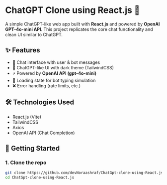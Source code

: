 # ChatGPT Clone using React.js 🚀

A simple ChatGPT-like web app built with **React.js** and powered by **OpenAI GPT-4o-mini API**. This project replicates the core chat functionality and clean UI similar to ChatGPT.

## ✨ Features

- 💬 Chat interface with user & bot messages
- 🎨 ChatGPT-like UI with dark theme (TailwindCSS)
- ⚡ Powered by **OpenAI API (gpt-4o-mini)**
- 🔄 Loading state for bot typing simulation
- ❌ Error handling (rate limits, etc.)

## 🛠️ Technologies Used

- React.js (Vite)
- TailwindCSS
- Axios
- OpenAI API (Chat Completion)

## 🚀 Getting Started

### 1. Clone the repo
```bash
git clone https://github.com/devNoraashraf/ChatGpt-clone-using-React.js.git
cd ChatGpt-clone-using-React.js
